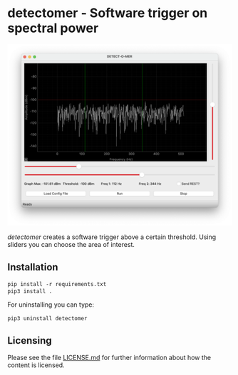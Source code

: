 # detectomer - Software trigger on spectral power

<div style="margin-left:auto;margin-right:auto;text-align:center">
<img src="https://raw.githubusercontent.com/xaratustrah/detectomer/master/rsrc/detectomer.png" width="512">
</div>

*detectomer* creates a software trigger above a certain threshold. Using sliders you can choose the area of interest.

## Installation

```
pip install -r requirements.txt
pip3 install .
```

For uninstalling you can type:

```
pip3 uninstall detectomer
```

## Licensing

Please see the file [LICENSE.md](./LICENSE.md) for further information about how the content is licensed.

